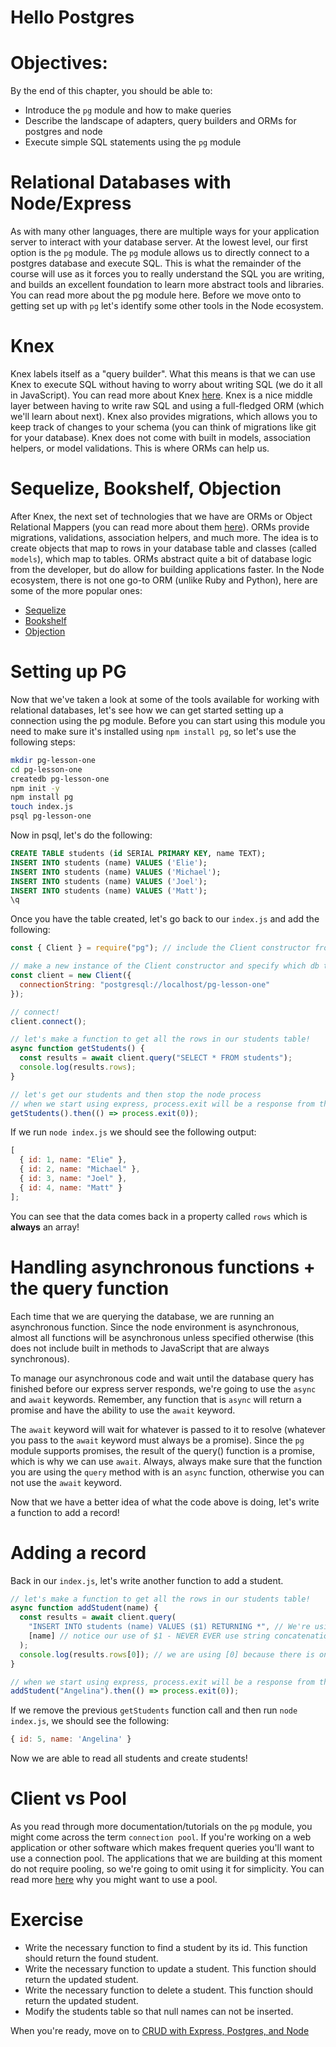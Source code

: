 # Hello Postgres

# Objectives:
By the end of this chapter, you should be able to:

- Introduce the `pg` module and how to make queries
- Describe the landscape of adapters, query builders and ORMs for postgres and node
- Execute simple SQL statements using the `pg` module

# Relational Databases with Node/Express

As with many other languages, there are multiple ways for your application server to interact with your database server. At the lowest level, our first option is the `pg` module. The `pg` module allows us to directly connect to a postgres database and execute SQL. This is what the remainder of the course will use as it forces you to really understand the SQL you are writing, and builds an excellent foundation to learn more abstract tools and libraries. You can read more about the pg module here. Before we move onto to getting set up with `pg` let's identify some other tools in the Node ecosystem.

# Knex

Knex labels itself as a "query builder". What this means is that we can use Knex to execute SQL without having to worry about writing SQL (we do it all in JavaScript). You can read more about Knex [here](https://knexjs.org/). Knex is a nice middle layer between having to write raw SQL and using a full-fledged ORM (which we'll learn about next). Knex also provides migrations, which allows you to keep track of changes to your schema (you can think of migrations like git for your database). Knex does not come with built in models, association helpers, or model validations. This is where ORMs can help us.

# Sequelize, Bookshelf, Objection

After Knex, the next set of technologies that we have are ORMs or Object Relational Mappers (you can read more about them [here](https://en.wikipedia.org/wiki/Object-relational_mapping)). ORMs provide migrations, validations, association helpers, and much more. The idea is to create objects that map to rows in your database table and classes (called `models`), which map to tables. ORMs abstract quite a bit of database logic from the developer, but do allow for building applications faster. In the Node ecosystem, there is not one go-to ORM (unlike Ruby and Python), here are some of the more popular ones:

- [Sequelize](http://docs.sequelizejs.com/)
- [Bookshelf](http://bookshelfjs.org/)
- [Objection](https://vincit.github.io/objection.js/)

# Setting up PG

Now that we've taken a look at some of the tools available for working with relational databases, let's see how we can get started setting up a connection using the pg module. Before you can start using this module you need to make sure it's installed using `npm install pg`, so let's use the following steps:

```sh
mkdir pg-lesson-one
cd pg-lesson-one
createdb pg-lesson-one
npm init -y
npm install pg
touch index.js
psql pg-lesson-one
```

Now in psql, let's do the following:

```sql
CREATE TABLE students (id SERIAL PRIMARY KEY, name TEXT);
INSERT INTO students (name) VALUES ('Elie');
INSERT INTO students (name) VALUES ('Michael');
INSERT INTO students (name) VALUES ('Joel');
INSERT INTO students (name) VALUES ('Matt');
\q
```

Once you have the table created, let's go back to our `index.js` and add the following:

```js
const { Client } = require("pg"); // include the Client constructor from the pg module

// make a new instance of the Client constructor and specify which db to connect to using the connectionString key
const client = new Client({
  connectionString: "postgresql://localhost/pg-lesson-one"
});

// connect!
client.connect();

// let's make a function to get all the rows in our students table!
async function getStudents() {
  const results = await client.query("SELECT * FROM students");
  console.log(results.rows);
}

// let's get our students and then stop the node process
// when we start using express, process.exit will be a response from the server instead
getStudents().then(() => process.exit(0));
```

If we run `node index.js` we should see the following output:

```js
[
  { id: 1, name: "Elie" },
  { id: 2, name: "Michael" },
  { id: 3, name: "Joel" },
  { id: 4, name: "Matt" }
];
```

You can see that the data comes back in a property called `rows` which is **always** an array!

# Handling asynchronous functions + the query function

Each time that we are querying the database, we are running an asynchronous function. Since the node environment is asynchronous, almost all functions will be asynchronous unless specified otherwise (this does not include built in methods to JavaScript that are always synchronous).

To manage our asynchronous code and wait until the database query has finished before our express server responds, we're going to use the `async` and `await` keywords. Remember, any function that is `async` will return a promise and have the ability to use the `await` keyword.

The `await` keyword will wait for whatever is passed to it to resolve (whatever you pass to the `await` keyword must always be a promise). Since the `pg` module supports promises, the result of the query() function is a promise, which is why we can use `await`. Always, always make sure that the function you are using the `query` method with is an `async` function, otherwise you can not use the `await` keyword.

Now that we have a better idea of what the code above is doing, let's write a function to add a record!

# Adding a record

Back in our `index.js`, let's write another function to add a student.

```js
// let's make a function to get all the rows in our students table!
async function addStudent(name) {
  const results = await client.query(
    "INSERT INTO students (name) VALUES ($1) RETURNING *", // We're using RETURNING * to get back the new record
    [name] // notice our use of $1 - NEVER EVER use string concatenation/interpolation in your SQL queries.
  );
  console.log(results.rows[0]); // we are using [0] because there is only 1 record here.
}

// when we start using express, process.exit will be a response from the server instead.
addStudent("Angelina").then(() => process.exit(0));
```

If we remove the previous `getStudents` function call and then run `node index.js`, we should see the following:

```js
{ id: 5, name: 'Angelina' }
```

Now we are able to read all students and create students!

# Client vs Pool

As you read through more documentation/tutorials on the `pg` module, you might come across the term `connection pool`. If you're working on a web application or other software which makes frequent queries you'll want to use a connection pool. The applications that we are building at this moment do not require pooling, so we're going to omit using it for simplicity. You can read more [here](https://node-postgres.com/features/pooling) why you might want to use a pool.

# Exercise

- Write the necessary function to find a student by its id. This function should return the found student.
- Write the necessary function to update a student. This function should return the updated student.
- Write the necessary function to delete a student. This function should return the updated student.
- Modify the students table so that null names can not be inserted.

When you're ready, move on to [CRUD with Express, Postgres, and Node](./07-crud.md)